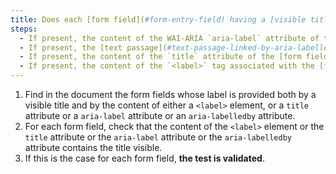 ```yaml
---
title: Does each [form field](#form-entry-field) having a [visible title](#visible-title) verify these conditions (except in special cases)?
steps:
  - If present, the content of the WAI-ARIA `aria-label` attribute of the [form field](#form-input-field) contains at least the [visible label](#visible-title).
  - If present, the [text passage](#text-passage-linked-by-aria-labelledby-or-aria-describedby) linked to the [form field](#input-field-de-form) via a WAI-ARIA attribute `aria-labelledby` contains at least the [visible title](#visible-title).
  - If present, the content of the `title` attribute of the [form field](#form-entry-field) contains at least the [visible title](#visible-title).
  - If present, the content of the `<label>` tag associated with the [form field](#form-entry-field) contains at least the [visible title](#visible-title).
---
```


1. Find in the document the form fields whose label is provided both by a visible title and by the content of either a `<label>` element, or a `title` attribute or a `aria-label` attribute or an `aria-labelledby` attribute.
2. For each form field, check that the content of the `<label>` element or the `title` attribute or the `aria-label` attribute or the `aria-labelledby` attribute contains the title visible.
3. If this is the case for each form field, **the test is validated**.
